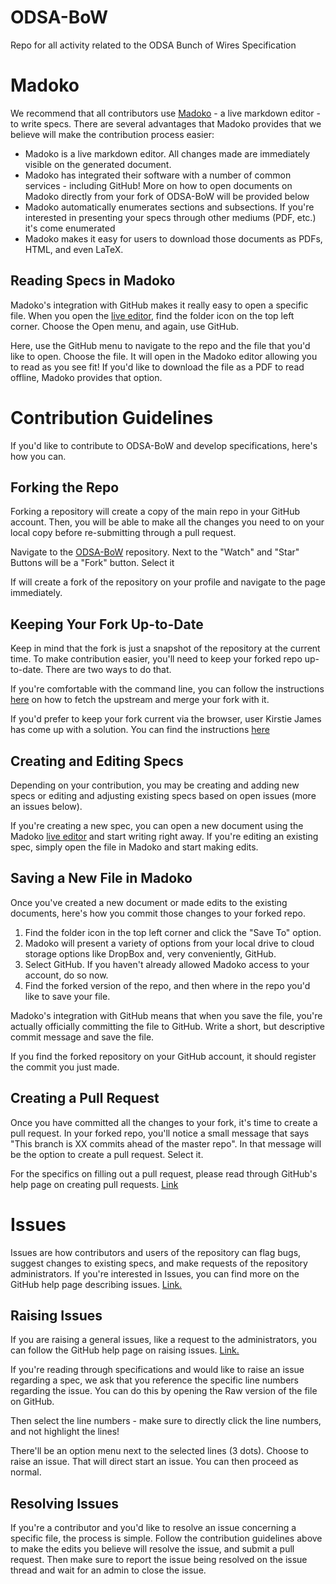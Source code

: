 # ODSA-BoW
Repo for all activity related to the ODSA Bunch of Wires Specification

# Madoko
We recommend that all contributors use [Madoko](http://madoko.net) - a live markdown editor - to write specs. There are several advantages that Madoko provides that we believe will make the contribution process easier:

* Madoko is a live markdown editor. All changes made are immediately visible on the generated document. 
* Madoko has integrated their software with a number of common services - including GitHub! More on how to open documents on Madoko directly from your fork of ODSA-BoW will be provided below
* Madoko automatically enumerates sections and subsections. If you're interested in presenting your specs through other mediums (PDF, etc.) it's come enumerated
* Madoko makes it easy for users to download those documents as PDFs, HTML, and even LaTeX.

## Reading Specs in Madoko
Madoko's integration with GitHub makes it really easy to open a specific file. When you open the [live editor](https://www.madoko.net/editor.html), find the folder icon on the top left corner. Choose the Open menu, and again, use GitHub. 

Here, use the GitHub menu to navigate to the repo and the file that you'd like to open. Choose the file. It will open in the Madoko editor allowing you to read as you see fit! If you'd like to download the file as a PDF to read offline, Madoko provides that option. 

# Contribution Guidelines
If you'd like to contribute to ODSA-BoW and develop specifications, here's how you can.

## Forking the Repo
Forking a repository will create a copy of the main repo in your GitHub account. Then, you will be able to make all the changes you need to on your local copy before re-submitting through a pull request. 

Navigate to the [ODSA-BoW](https://github.com/opencomputeproject/ODSA-BoW) repository. Next to the "Watch" and "Star" Buttons will be a "Fork" button. Select it

If will create a fork of the repository on your profile and navigate to the page immediately.

## Keeping Your Fork Up-to-Date
Keep in mind that the fork is just a snapshot of the repository at the current time. To make contribution easier, you'll need to keep your forked repo up-to-date. There are two ways to do that. 

If you're comfortable with the command line, you can follow the instructions [here](https://help.github.com/en/github/collaborating-with-issues-and-pull-requests/syncing-a-fork) on how to fetch the upstream and merge your fork with it. 

If you'd prefer to keep your fork current via the browser, user Kirstie James has come up with a solution. You can find the instructions [here](https://github.com/KirstieJane/STEMMRoleModels/wiki/Syncing-your-fork-to-the-original-repository-via-the-browser)

## Creating and Editing Specs
Depending on your contribution, you may be creating and adding new specs or editing and adjusting existing specs based on open issues (more an issues below).

If you're creating a new spec, you can open a new document using the Madoko [live editor](https://madoko.net/editor.html) and start writing right away. If you're editing an existing spec, simply open the file in Madoko and start making edits. 

## Saving a New File in Madoko
Once you've created a new document or made edits to the existing documents, here's how you commit those changes to your forked repo. 

1. Find the folder icon in the top left corner and click the "Save To" option.
2. Madoko will present a variety of options from your local drive to cloud storage options like DropBox and, very conveniently, GitHub. 
3. Select GitHub. If you haven't already allowed Madoko access to your account, do so now. 
4. Find the forked version of the repo, and then where in the repo you'd like to save your file. 

Madoko's integration with GitHub means that when you save the file, you're actually officially committing the file to GitHub. Write a short, but descriptive commit message and save the file. 

If you find the forked repository on your GitHub account, it should register the commit you just made. 

## Creating a Pull Request
Once you have committed all the changes to your fork, it's time to create a pull request. In your forked repo, you'll notice a small message that says "This branch is XX commits ahead of the master repo". In that message will be the option to create a pull request. Select it. 

For the specifics on filling out a pull request, please read through GitHub's help page on creating pull requests. [Link](https://help.github.com/en/github/collaborating-with-issues-and-pull-requests/creating-a-pull-request)

# Issues
Issues are how contributors and users of the repository can flag bugs, suggest changes to existing specs, and make requests of the repository administrators. If you're interested in Issues, you can find more on the GitHub help page describing issues. [Link.](https://help.github.com/en/github/managing-your-work-on-github/creating-an-issue) 

## Raising Issues
If you are raising a general issues, like a request to the administrators, you can follow the GitHub help page on raising issues. [Link.](https://help.github.com/en/github/managing-your-work-on-github/creating-an-issue)

If you're reading through specifications and would like to raise an issue regarding a spec, we ask that you reference the specific line numbers regarding the issue. You can do this by opening the Raw version of the file on GitHub. 

Then select the line numbers - make sure to directly click the line numbers, and not highlight the lines!

There'll be an option menu next to the selected lines (3 dots). Choose to raise an issue. That will direct start an issue. You can then proceed as normal.     

## Resolving Issues
If you're a contributor and you'd like to resolve an issue concerning a specific file, the process is simple. Follow the contribution guidelines above to make the edits you believe will resolve the issue, and submit a pull request. Then make sure to report the issue being resolved on the issue thread and wait for an admin to close the issue. 
